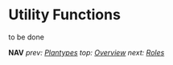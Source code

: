 # Utility Functions
to be done

**NAV** *prev: [Plantypes](plantypes.md)*  *top: [Overview](README.md)* *next: [Roles](roles.md)*